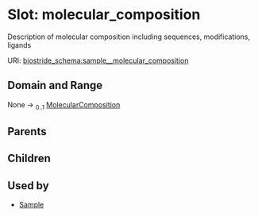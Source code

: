 
# Slot: molecular_composition

Description of molecular composition including sequences, modifications, ligands

URI: [biostride_schema:sample__molecular_composition](https://w3id.org/biostride/schema/sample__molecular_composition)


## Domain and Range

None &#8594;  <sub>0..1</sub> [MolecularComposition](MolecularComposition.md)

## Parents


## Children


## Used by

 * [Sample](Sample.md)
